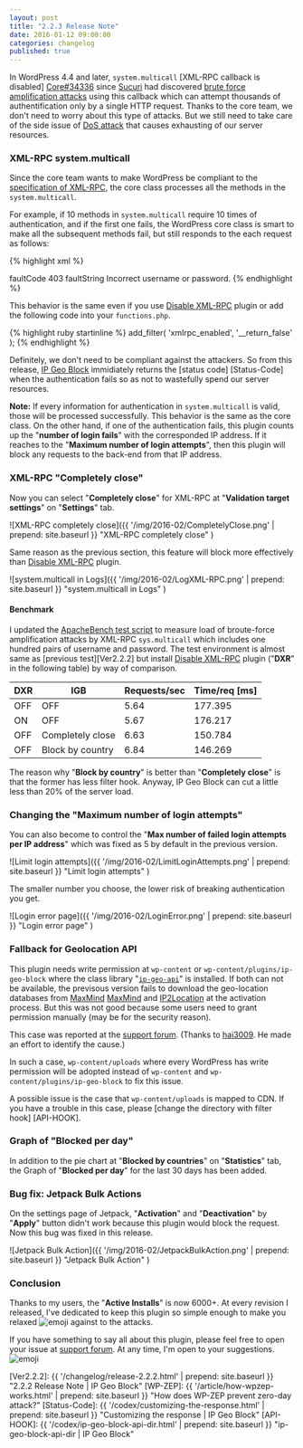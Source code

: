 ```yaml
---
layout: post
title: "2.2.3 Release Note"
date: 2016-01-12 09:00:00
categories: changelog
published: true
---
```


In WordPress 4.4 and later, `system.multicall` [XML-RPC callback is disabled]
[Core#34336] since [Sucuri][Sucuri] had discovered [brute force amplification 
attacks][XMLRPC-Amp] using this callback which can attempt thousands of 
authentification only by a single HTTP request. Thanks to the core team, we 
don't need to worry about this type of attacks. But we still need to take care 
of the side issue of [DoS attack][DoS-Attack] that causes exhausting of our 
server resources.

<!--more-->

### XML-RPC system.multicall ###

Since the core team wants to make WordPress be compliant to the [specification 
of XML-RPC][XMLRPC-SPEC], the core class processes all the methods in the 
`system.multicall`.

For example, if 10 methods in `system.multicall` require 10 times of 
authentication, and if the first one fails, the WordPress core class is smart 
to make all the subsequent methods fail, but still responds to the each request 
as follows:

{% highlight xml %}
<?xml version="1.0" encoding="UTF-8"?>
<methodResponse>
  <params>
    <param>
      <value>
        <array>
          <data>
            <value>
              <struct>
                <member>
                  <name>faultCode</name>
                  <value>
                    <int>403</int>
                  </value>
                </member>
                <member>
                  <name>faultString</name>
                  <value>
                    <string>Incorrect username or password.</string>
                  </value>
                </member>
              </struct>
            </value>
            <!-- Repeated 9 times same as the above fault instance here -->
          </data>
        </array>
      </value>
    </param>
  </params>
</methodResponse>
{% endhighlight %}

This behavior is the same even if you use [Disable XML-RPC][DIS-XMLRPC] plugin 
or add the following code into your `functions.php`.

{% highlight ruby startinline %}
add_filter( 'xmlrpc_enabled', '__return_false' );
{% endhighlight %}

Definitely, we don't need to be compliant against the attackers. So from this 
release, [IP Geo Block][IP-Geo-Block] immidiately returns the [status code]
[Status-Code] when the authentication fails so as not to wastefully spend our 
server resources.

<div class="alert alert-info">
  <strong>Note:</strong>
  If every information for authentication in <code>system.multicall</code> is 
  valid, those will be processed successfully. This behavior is the same as 
  the core class. On the other hand, if one of the authentication fails, this 
  plugin counts up the "<strong>number of login fails</strong>" with the 
  corresponded IP address. If it reaches to the "<strong>Maximum number of 
  login attempts</strong>", then this plugin will block any requests to the 
  back-end from that IP address.
</div>

### XML-RPC "Completely close" ###

Now you can select "**Completely close**" for XML-RPC at "**Validation target 
settings**" on "**Settings**" tab.

![XML-RPC completely close]({{ '/img/2016-02/CompletelyClose.png' | prepend: site.baseurl }}
 "XML-RPC completely close"
)

Same reason as the previous section, this feature will block more effectively 
than [Disable XML-RPC][DIS-XMLRPC] plugin.

![system.multicall in Logs]({{ '/img/2016-02/LogXML-RPC.png' | prepend: site.baseurl }}
 "system.multicall in Logs"
)

#### Benchmark ####

I updated the [ApacheBench test script][AB-TEST] to measure load of 
broute-force amplification attacks by XML-RPC `sys.multicall` which includes 
one hundred pairs of username and password. The test environment is almost 
same as [previous test][Ver2.2.2] but install [Disable XML-RPC][DIS-XMLRPC] 
plugin ("**DXR**" in the following table) by way of comparison.

<div class="table-responsive">
	<table class="table">
		<thead>
			<tr>
				<th>DXR</th>
				<th>IGB</th>
				<th class="text-right">Requests/sec</th>
				<th class="text-right">Time/req [ms]</th>
			</tr>
		</thead>
		<tbody>
			<tr>
				<td>OFF</td>
				<td>OFF</td>
				<td class="text-right">5.64</td>
				<td class="text-right">177.395</td>
			</tr>
			<tr>
				<td>ON</td>
				<td>OFF</td>
				<td class="text-right">5.67</td>
				<td class="text-right">176.217</td>
			</tr>
			<tr>
				<td>OFF</td>
				<td>Completely close</td>
				<td class="text-right">6.63</td>
				<td class="text-right">150.784</td>
			</tr>
			<tr>
				<td>OFF</td>
				<td>Block by country</td>
				<td class="text-right">6.84</td>
				<td class="text-right">146.269</td>
			</tr>
		</tbody>
	</table>
</div>

The reason why "**Block by country**" is better than "**Completely close**" is 
that the former has less filter hook. Anyway, IP Geo Block can cut a little 
less than 20% of the server load.

### Changing the "Maximum number of login attempts" ###

You can also become to control the "**Max number of failed login attempts per 
IP address**" which was fixed as 5 by default in the previous version.

![Limit login attempts]({{ '/img/2016-02/LimitLoginAttempts.png' | prepend: site.baseurl }}
 "Limit login attempts"
)

The smaller number you choose, the lower risk of breaking authentication you 
get.

![Login error page]({{ '/img/2016-02/LoginError.png' | prepend: site.baseurl }}
 "Login error page"
)

### Fallback for Geolocation API ###

This plugin needs write permission at `wp-content` or 
`wp-content/plugins/ip-geo-block` where the class library 
"[`ip-geo-api`][IP-GEO-API]" is installed. If both can not be available, the 
previsous version fails to download the geo-location databases from [MaxMind]
[MaxMind] and [IP2Location][IP2Location] at the activation process. But this 
was not good because some users need to grant permission manually (may be for 
the security reason).

This case was reported at the [support forum][ISSUE-HORST]. (Thanks to 
[hai3009][HAI3009]. He made an effort to identify the cause.)

In such a case, `wp-content/uploads` where every WordPress has write permission
will be adopted instead of `wp-content` and `wp-content/plugins/ip-geo-block` 
to fix this issue.

A possible issue is the case that `wp-content/uploads` is mapped to CDN. If 
you have a trouble in this case, please [change the directory with filter hook]
[API-HOOK].

### Graph of "Blocked per day" ###

In addition to the pie chart at "**Blocked by countries**" on "**Statistics**" 
tab, the Graph of "**Blocked per day**" for the last 30 days has been added.

### Bug fix: Jetpack Bulk Actions ###

On the settings page of Jetpack, "**Activation**" and "**Deactivation**" by 
"**Apply**" button didn't work because this plugin would block the request.
Now this bug was fixed in this release.

![Jetpack Bulk Action]({{ '/img/2016-02/JetpackBulkAction.png' | prepend: site.baseurl }}
 "Jetpack Bulk Action"
)

### Conclusion ###

Thanks to my users, the "**Active Installs**" is now 6000+. At every revision 
I released, I've dedicated to keep this plugin so simple enough to make you 
relaxed <span class="emoji">
![emoji](https://assets-cdn.github.com/images/icons/emoji/unicode/1f60c.png)
</span> against to the attacks.

If you have something to say all about this plugin, please feel free to open 
your issue at [support forum][FORUM]. At any time, I'm open to your suggestions.
<span class="emoji">
![emoji](https://assets-cdn.github.com/images/icons/emoji/unicode/1f433.png)
</span>

[IP-Geo-Block]: https://wordpress.org/plugins/ip-geo-block/ "WordPress › IP Geo Block « WordPress Plugins"
[Sucuri]:       https://blog.sucuri.net/ "Sucuri Blog - Website Security News"
[Core#34336]:   https://core.trac.wordpress.org/ticket/34336 "#34336 (Disable XML-RPC system.multicall authenticated requests on the first auth failure) – WordPress Trac"
[XMLRPC-Amp]:   https://blog.sucuri.net/2015/10/brute-force-amplification-attacks-against-wordpress-xmlrpc.html "Brute Force Amplification Attacks Against WordPress XMLRPC - Sucuri Blog"
[DoS-Attack]:   https://en.wikipedia.org/wiki/Denial-of-service_attack "Denial-of-service attack - Wikipedia, the free encyclopedia"
[XMLRPC-SPEC]:  http://xmlrpc.scripting.com/spec.html "XML-RPC Specification"
[DIS-XMLRPC]:   https://wordpress.org/plugins/disable-xml-rpc/ "WordPress › Disable XML-RPC « WordPress Plugins"
[FORUM]:        https://wordpress.org/support/plugin/ip-geo-block "WordPress › Support » IP Geo Block"
[AB-TEST]:      https://github.com/tokkonopapa/WordPress-IP-Geo-Block/tree/master/test/bin "Measuring load of broute-force attack"
[IP-GEO-API]:   https://github.com/tokkonopapa/WordPress-IP-Geo-API "GitHub - tokkonopapa/WordPress-IP-Geo-API: A class library combined with WordPress plugin IP Geo Block to handle geo-location database of Maxmind and IP2Location."
[MaxMind]:      https://www.maxmind.com/ "IP Geolocation and Online Fraud Prevention | MaxMind"
[IP2Location]:  http://www.ip2location.com/ "IP Address Geolocation to Identify Website Visitor's Geographical Location"
[ISSUE-HORST]:  https://wordpress.org/support/topic/deactivated-after-updte-why "WordPress › Support » Deactivated after update - why?"
[HAI3009]:      https://wordpress.org/support/profile/hai3009 "WordPress › Support » hai3009"
[Ver2.2.2]:     {{ '/changelog/release-2.2.2.html' | prepend: site.baseurl }} "2.2.2 Release Note | IP Geo Block"
[WP-ZEP]:       {{ '/article/how-wpzep-works.html' | prepend: site.baseurl }} "How does WP-ZEP prevent zero-day attack?"
[Status-Code]:  {{ '/codex/customizing-the-response.html' | prepend: site.baseurl }} "Customizing the response | IP Geo Block"
[API-HOOK]:     {{ '/codex/ip-geo-block-api-dir.html'     | prepend: site.baseurl }} "ip-geo-block-api-dir | IP Geo Block"
